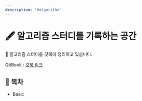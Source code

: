 ```yaml
---
description: '#algorithm'
---
```


# 🖋 알고리즘 스터디를 기록하는 공간

📒 알고리즘 스터디를 깃북에 정리하고 있습니다.

GitBook : [깃북 링크](https://app.gitbook.com/@allover3773/s/algorithmground/)

## 📃 목차

* Basic



